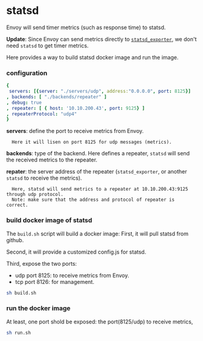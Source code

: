 # statsd 
Envoy will send timer metrics (such as response time) to statsd.

**Update**: Since Envoy can send metrics directly to [`statsd_exporter`](https://github.com/songbinliu/statsd_exporter), we don't need `statsd` to get timer metrics.


Here provides a way to build statsd docker image and run the image.

### configuration
```yaml
{
 servers: [{server: "./servers/udp", address:"0.0.0.0", port: 8125}]
, backends: [ "./backends/repeater" ]
, debug: true
, repeater: [ { host: '10.10.200.43', port: 9125} ]
, repeaterProtocol: "udp4"
}
```

 **servers**: define the port to receive metrics from Envoy.
 
      Here it will lisen on port 8125 for udp messages (metrics).
      
 **backends**: type of the backend. Here defines a repeater, `statsd` will send the received metrics to the repeater.
 
 **repater**: the server address of the repeater (`statsd_exporter`, or another `statsd` to receive the metrics).
     
      Here, statsd will send metrics to a repeater at 10.10.200.43:9125 through udp protocol.
      Note: make sure that the address and protocol of repeater is correct.


### build docker image of statsd

The `build.sh` script will build a docker image:
First, it will pull statsd from github.

Second, it will provide a customized config.js for statsd.

Third, expose the two ports: 
   * udp port 8125: to receive metrics from Envoy.
   * tcp port 8126: for management.

```bash
sh build.sh
```

### run the docker image

At least, one port shold be exposed:
  the port(8125/udp) to receive metrics, 

```bash
sh run.sh
```

